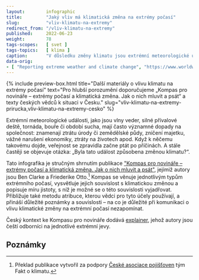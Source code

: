 ```yaml
---
layout:        infographic
title:         "Jaký vliv má klimatická změna na extrémy počasí"
slug:          "vliv-klimatu-na-extremy"
redirect_from: "/vliv-klimatu-na-extremy"
published:     2022-06-23
weight:        78
tags-scopes:   [ svet ]
tags-topics:   [ klima ]
caption:       "V důsledku změny klimatu jsou extrémní meteorologické události v mnoha oblastech světa stále častější a intenzivnější. Pravděpodobnost výskytu však nestoupá u všech extrémů stejně a navíc se v některých částech světa změny projevují více než jinde."
data-orig:
- [ "Reporting extreme weather and climate change", "https://www.worldweatherattribution.org/wp-content/uploads/ENG_WWA-Reporting-extreme-weather-and-climate-change.pdf" ]
---
```


{% include preview-box.html
    title="Další materiály o vlivu klimatu na extrémy počasí"
    text="Pro hlubší porozumění doporučujeme „Kompas pro novináře – extrémy počasí a klimatická změna. Jak o nich mluvit a psát“ a texty českých vědců k situaci v Česku."
    slug="vliv-klimatu-na-extremy-prirucka,vliv-klimatu-na-extremy-cesko"
%}

Extrémní meteorologické události, jako jsou vlny veder, silné přívalové deště, tornáda, bouře či období sucha, mají často významné dopady na společnost: znamenají ztrátu úrody či zemědělské půdy, zničení majetku, vážné narušení ekonomiky, ztráty na životech apod. Když k něčemu takovému dojde, veřejnost se zpravidla začne ptát po příčinách. A stále častěji se objevuje otázka: „Byla tato událost způsobena změnou klimatu?“.

Tato infografika je stručným shrnutím publikace ["Kompas pro novináře – extrémy počasí a klimatická změna. Jak o nich mluvit a psát"](/explainery/vliv-klimatu-na-extremy-prirucka), jejímiž autory jsou Ben Clarke a Friederike Otto.[^zdroj] Kompas se věnuje jednotlivým typům extrémního počasí, vysvětluje jejich souvislost s klimatickou změnou a popisuje míru jistoty, s níž je možné se o této souvislosti vyjadřovat. Přibližuje také metodu atribuce, kterou vědci pro tyto účely používají, a přináší důležité poznámky a souvislosti – na co je důležité při komunikaci o vlivu klimatické změny na extrémní počasí nezapomínat.

Český kontext ke Kompasu pro novináře dodává [explainer](/explainery/vliv-klimatu-na-extremy-cesko), jehož autory jsou čeští odborníci na jednotlivé extrémní jevy.

## Poznámky

[^zdroj]: Překlad publikace vytvořil za podpory [České asociace pojišťoven](https://www.cap.cz/) tým Fakt o klimatu.
